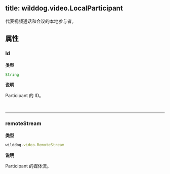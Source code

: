 ﻿title: wilddog.video.LocalParticipant
---

代表视频通话和会议的本地参与者。

## 属性

### Id

**类型**

```js
String
```

**说明**

Participant 的 ID。

</br>

---

### remoteStream

**类型**

```js
wilddog.video.RemoteStream
```

**说明**

Participant 的媒体流。
